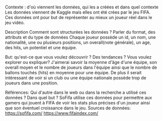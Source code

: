 Contexte : d'où viennent les données, qui les a créées et dans quel contexte
Les données viennent de Kaggle mais elles ont été crées par le jeu FIFA. Ces données ont pour but de représenter au mieux un joueur réel dans le jeu vidéo.

Description Comment sont structurées les données ? Parler du format, des attributs et du type de données
Chaque joueur possède un id, un nom, une nationalité, une ou plusieurs positions, un overall(note générale), un age, des hits, un potentiel et une équipe.

But: qu'est-ce que vous voulez découvrir ? Des tendances ? Vous voulez explorer ou expliquer?
J'aimerai savoir la moyenne d'âge d'une équipe, son overall moyen et le nombre de joueurs dans l'équipe ainsi que le nombre de ballons touchés (hits) en moyenne pour une équipe. De plus il serait intéressant de voir si un club ou une équipe nationale possède trop de joueurs dans une position.

Références: Qui d'autre dans le web ou dans la recherche a utilisé ces données ? Dans quel but ?
SoFifa utilise ces données pour permettre aux gamers qui jouent à FIFA de voir les stats plus précises d'un joueur ainsi que son éventuel croissance dans le jeu.
Sources de données: 
https://sofifa.com/
https://www.fifaindex.com/

